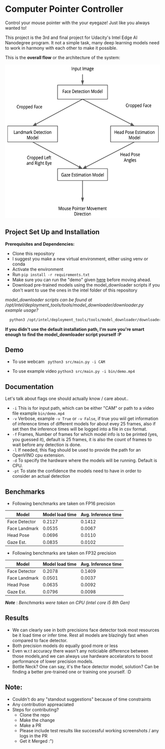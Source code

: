 # Computer Pointer Controller

Control your mouse pointer with the your eyegaze! Just like you always wanted to! 

This project is the 3rd and final project for Udacity's Intel Edge AI Nanodegree program.
It not a simple task, many deep learning models need to work in harmony with each other to make it possible.

This is the **overall flow** or the architecture of the system:
<center><img src="img/pipeline.png" height="500px"></center>

## Project Set Up and Installation

**Prerequisites and Dependencies:**
  - Clone this repository
  - I suggest you make a new virtual environment, either using venv or conda
  - Activate the environment
  - Run `pip install -r requirements.txt`
  - Make sure you can run the "demo" given [here](https://docs.openvinotoolkit.org/latest/index.html) before moving ahead.
  - Download pre-trained models using the model_downloader scripts if you don't want to use the ones in the intel folder of this repository
  

*model_downloader scripts can be found at /opt/intel/deployment_tools/tools/model_downloader/downloader.py*
*example usage?* 
```sh
  python3 /opt/intel/deployment_tools/tools/model_downloader/downloader.py --name gaze-estimation-adas-0002 --precisions FP16
```


**If you didn't use the default installation path, I'm sure you're smart enough to find the model_downloader script yourself :P**

## Demo
* To use webcam
` python3 src/main.py -i CAM`

* To use example video `python3 src/main.py -i bin/demo.mp4`


## Documentation

Let's talk about flags one should actually know / care about..

- `-i` This is for input path, which can be either "CAM" or path to a video file example `bin/demo.mp4`
- `-v` Verbose, example `-v True` or `-v False`, if true you wiil get information of inference times of different models for about evey 25 frames, also if set then the inference times will be logged into a file in csv format.
- `-f` Frames, Number of frames for which model info is to be printed (yes, you guessed it), default is 25 frames, it is also the count of frames to wait before any detection is done.
- `-l` If needed, this flag should be used to provide the path for an OpenVINO cpu extension.
- `-d` To specify the hardware where the models will be running. Default is CPU.
- `-pt` To state the confidence the models need to have in order to consider an actual detection

## Benchmarks

- Following benchmarks are taken on FP16 precision

|     Model     | Model load time | Avg. Inference time |
| ------------- | --------------- | ------------------- |
| Face Detector |     0.2127      |      0.1412         |
| Face Landmark |     0.0535      |      0.0067         |
| Head Pose     |     0.0696      |      0.0110         |
| Gaze Est.     |     0.0835      |      0.0102         |

- Following benchmarks are taken on FP32 precision

|     Model     | Model load time | Avg. Inference time |
| ------------- | --------------- | ------------------- |
| Face Detector |     0.2078      |      0.1409         |
| Face Landmark |     0.0501      |      0.0037         |
| Head Pose     |     0.0635      |      0.0092         |
| Gaze Est.     |     0.0796      |      0.0098         |

***Note*** : *Benchmarks were taken on CPU (intel core i5 8th Gen)*

## Results

- We can clearly see in both precisions face detector took most resources be it load time or infer time.
Rest all models are blazingly fast when compared to face detector.
- Both precision models do equally good more or less
- Even w.r.t accuracy there wasn't any noticiable difference between those models,and we can always use hardware accelarators to boost performance of lower precision models.
- Bottle Neck? One can say, it's the face detector model, solution? Can be finding a better pre-trained one or training one yourself. :D


## Note:
- Couldn't do any "standout suggestions" because of time constraints
- Any contribution appreaciated
- Steps for contributing?
    - Clone the repo
    - Make the change
    - Make a PR 
    - Please include test results like successful working screenshots / any logs in the PR
    - Get it Merged :")
